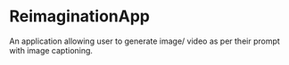 # ReimaginationApp
An application allowing user to generate image/ video as per their prompt with image captioning.
